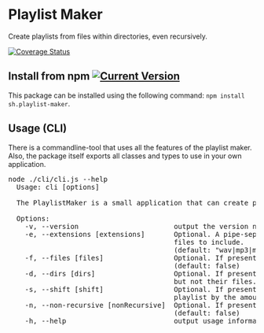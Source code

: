 # Playlist Maker

Create playlists from files within directories, even recursively.

[![Coverage Status](https://coveralls.io/repos/github/MrShoenel/playlist-maker/badge.svg?branch=master)](https://coveralls.io/github/MrShoenel/playlist-maker?branch=master)

## Install from npm [![Current Version](https://img.shields.io/npm/v/sh.playlist-maker.svg)](https://www.npmjs.com/package/sh.playlist-maker)
This package can be installed using the following command: `npm install sh.playlist-maker`.

## Usage (CLI)
There is a commandline-tool that uses all the features of the playlist maker. Also, the package itself exports all classes and types to use in your own application.

<pre>node ./cli/cli.js --help
  Usage: cli [options]

  The PlaylistMaker is a small application that can create playlists of files within a directory.

  Options:
    -v, --version                       output the version number
    -e, --extensions [extensions]       Optional. A pipe-separated list of extensions of
                                        files to include.
                                        (default: "wav|mp3|m4a|ogg|aac|mka|webm")
    -f, --files [files]                 Optional. If present, randomizes each folder's files.
                                        (default: false)
    -d, --dirs [dirs]                   Optional. If present, randomizes all found folders,
                                        but not their files. (default: false)
    -s, --shift [shift]                 Optional. If present, randomly shifts the resulting
                                        playlist by the amount of files specified. (default: 0)
    -n, --non-recursive [nonRecursive]  Optional. If present, will not work recursively.
                                        (default: false)
    -h, --help                          output usage information
</pre>
